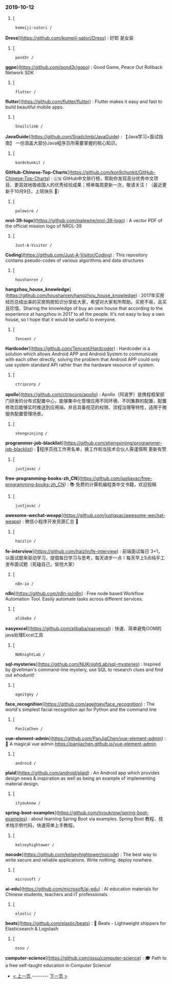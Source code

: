 ### 2019-10-12 
1. [
  

        komeiji-satori /
**Dress**](https://github.com/komeiji-satori/Dress) : 好耶 是女装
1. [
  

        pond3r /
**ggpo**](https://github.com/pond3r/ggpo) : Good Game, Peace Out Rollback Network SDK
1. [
  

        flutter /
**flutter**](https://github.com/flutter/flutter) : Flutter makes it easy and fast to build beautiful mobile apps.
1. [
  

        Snailclimb /
**JavaGuide**](https://github.com/Snailclimb/JavaGuide) : 【Java学习+面试指南】 一份涵盖大部分Java程序员所需要掌握的核心知识。
1. [
  

        kon9chunkit /
**GitHub-Chinese-Top-Charts**](https://github.com/kon9chunkit/GitHub-Chinese-Top-Charts) : 🇨🇳 GitHub中文排行榜，帮助你发现高分优秀中文项目、更高效地吸收国人的优秀经验成果；榜单每周更新一次，敬请关注！（最近更新于10月9日，上班快乐 🎉）
1. [
  

        palewire /
**nrol-39-logo**](https://github.com/palewire/nrol-39-logo) : A vector PDF of the official mission logo of NROL-39
1. [
  

        Just-A-Visitor /
**Coding**](https://github.com/Just-A-Visitor/Coding) : This repository contains pseudo-codes of various algorithms and data structures
1. [
  

        houshanren /
**hangzhou_house_knowledge**](https://github.com/houshanren/hangzhou_house_knowledge) : 2017年买房经历总结出来的买房购房知识分享给大家，希望对大家有所帮助。买房不易，且买且珍惜。Sharing the knowledge of buy an own house that according to the experience at hangzhou in 2017 to all the people. It's not easy to buy a own house, so I hope that it would be useful to everyone.
1. [
  

        Tencent /
**Hardcoder**](https://github.com/Tencent/Hardcoder) : Hardcoder is a solution which allows Android APP and Android System to communicate with each other directly, solving the problem that Android APP could only use system standard API rather than the hardware resource of system.
1. [
  

        ctripcorp /
**apollo**](https://github.com/ctripcorp/apollo) : Apollo（阿波罗）是携程框架部门研发的分布式配置中心，能够集中化管理应用不同环境、不同集群的配置，配置修改后能够实时推送到应用端，并且具备规范的权限、流程治理等特性，适用于微服务配置管理场景。
1. [
  

        shengxinjing /
**programmer-job-blacklist**](https://github.com/shengxinjing/programmer-job-blacklist) : 🙈程序员找工作黑名单，换工作和当技术合伙人需谨慎啊 更新有赞
1. [
  

        justjavac /
**free-programming-books-zh_CN**](https://github.com/justjavac/free-programming-books-zh_CN) : 📚 免费的计算机编程类中文书籍，欢迎投稿
1. [
  

        justjavac /
**awesome-wechat-weapp**](https://github.com/justjavac/awesome-wechat-weapp) : 微信小程序开发资源汇总 💯
1. [
  

        haizlin /
**fe-interview**](https://github.com/haizlin/fe-interview) : 前端面试每日 3+1，以面试题来驱动学习，提倡每日学习与思考，每天进步一点！每天早上5点纯手工发布面试题（死磕自己，愉悦大家）
1. [
  

        n8n-io /
**n8n**](https://github.com/n8n-io/n8n) : Free node based Workflow Automation Tool. Easily automate tasks across different services.
1. [
  

        alibaba /
**easyexcel**](https://github.com/alibaba/easyexcel) : 快速、简单避免OOM的java处理Excel工具
1. [
  

        NUKnightLab /
**sql-mysteries**](https://github.com/NUKnightLab/sql-mysteries) : Inspired by @veltman's command-line mystery, use SQL to research clues and find out whodunit!
1. [
  

        ageitgey /
**face_recognition**](https://github.com/ageitgey/face_recognition) : The world's simplest facial recognition api for Python and the command line
1. [
  

        PanJiaChen /
**vue-element-admin**](https://github.com/PanJiaChen/vue-element-admin) : 🎉 A magical vue admin https://panjiachen.github.io/vue-element-admin
1. [
  

        android /
**plaid**](https://github.com/android/plaid) : An Android app which provides design news & inspiration as well as being an example of implementing material design.
1. [
  

        ityouknow /
**spring-boot-examples**](https://github.com/ityouknow/spring-boot-examples) : about learning Spring Boot via examples. Spring Boot 教程、技术栈示例代码，快速简单上手教程。
1. [
  

        kelseyhightower /
**nocode**](https://github.com/kelseyhightower/nocode) : The best way to write secure and reliable applications. Write nothing; deploy nowhere.
1. [
  

        microsoft /
**ai-edu**](https://github.com/microsoft/ai-edu) : AI education materials for Chinese students, teachers and IT professionals.
1. [
  

        elastic /
**beats**](https://github.com/elastic/beats) : 🐠 Beats - Lightweight shippers for Elasticsearch & Logstash
1. [
  

        ossu /
**computer-science**](https://github.com/ossu/computer-science) : 🎓 Path to a free self-taught education in Computer Science! 

- [ < 上一页 ](https://github.com/able8/github-trending-daily-record/blob/master/2019-10-11.md) -------- [ 下一页 > ](https://github.com/able8/github-trending-daily-record/blob/master/2019-10-13.md)